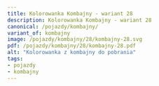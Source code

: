 ```yaml
---
title: Kolorowanka Kombajny - wariant 28
description: Kolorowanka Kombajny - wariant 28
canonical: /pojazdy/kombajny/
variant_of: kombajny
image: /pojazdy/kombajny/28/kombajny-28.svg
pdf: /pojazdy/kombajny/28/kombajny-28.pdf
alt: "Kolorowanka z kombajny do pobrania"
tags:
- pojazdy
- kombajny
---
```


